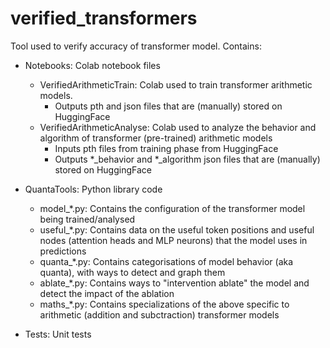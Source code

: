 # verified_transformers
Tool used to verify accuracy of transformer model. Contains:

- Notebooks: Colab notebook files
  - VerifiedArithmeticTrain: Colab used to train transformer arithmetic models. 
    - Outputs pth and json files that are (manually) stored on HuggingFace
  - VerifiedArithmeticAnalyse: Colab used to analyze the behavior and algorithm of transformer (pre-trained) arithmetic models
      - Inputs pth files from training phase from HuggingFace
      - Outputs *_behavior and *_algorithm json files that are (manually) stored on HuggingFace
      
- QuantaTools: Python library code
  - model_*.py: Contains the configuration of the transformer model being trained/analysed
  - useful_*.py: Contains data on the useful token positions and useful nodes (attention heads and MLP neurons) that the model uses in predictions
  - quanta_*.py: Contains categorisations of model behavior (aka quanta), with ways to detect and graph them 
  - ablate_*.py: Contains ways to "intervention ablate" the model and detect the impact of the ablation
  - maths_*.py: Contains specializations of the above specific to arithmetic (addition and subctraction) transformer models
          
- Tests: Unit tests 
